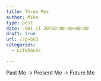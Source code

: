 ```yaml
---
title: Three Mes
author: Mike
type: post
date: -001-11-30T00:00:00+00:00
draft: true
url: /?p=663
categories:
  - Lifehacks

---
```

Past Me -> Present Me -> Future Me

&nbsp;